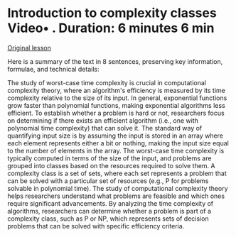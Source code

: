 # Introduction to complexity classes Video• . Duration: 6 minutes 6 min

[Original lesson](https://www.coursera.org/learn/uol-algorithms-and-data-structures-1/lecture/pc7Lr/introduction-to-complexity-classes)

Here is a summary of the text in 8 sentences, preserving key information, formulae, and technical details:

The study of worst-case time complexity is crucial in computational complexity theory, where an algorithm's efficiency is measured by its time complexity relative to the size of its input. In general, exponential functions grow faster than polynomial functions, making exponential algorithms less efficient. To establish whether a problem is hard or not, researchers focus on determining if there exists an efficient algorithm (i.e., one with polynomial time complexity) that can solve it. The standard way of quantifying input size is by assuming the input is stored in an array where each element represents either a bit or nothing, making the input size equal to the number of elements in the array. The worst-case time complexity is typically computed in terms of the size of the input, and problems are grouped into classes based on the resources required to solve them. A complexity class is a set of sets, where each set represents a problem that can be solved with a particular set of resources (e.g., P for problems solvable in polynomial time). The study of computational complexity theory helps researchers understand what problems are feasible and which ones require significant advancements. By analyzing the time complexity of algorithms, researchers can determine whether a problem is part of a complexity class, such as P or NP, which represents sets of decision problems that can be solved with specific efficiency criteria.

